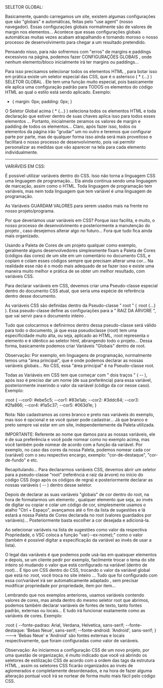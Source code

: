 SELETOR GLOBAL:

Basicamente, quando carregamos um site, existem algumas configurações que são "globais" e automáticas, feitas pelo "use agent" (nosso navegador). Essas configurações globais normalmente são de valores de margin nos elementos... Acontece que essas configurações globais automáticas muitas vezes acabam atrapalhando e tornando moroso o nosso processo de desenvolvimento para chegar a um resultado pretendido. 

Pensando nisso, para não sofrermos com "erros" de margins e paddings excessivos na página, podemos fazer CONFIGURAÇÕES GLOBAIS , onde nenhum elemento/bloco inicialmente irá ter margins ou paddings... 

Para isso precisamos selecionar todos os elementos HTML , para botar isso em prática existe um seletor especial das CSS, que é o asterisco ( * {...} ) SELETOR GLOBAL . Ele tem uma função muito especial, pois basicamente ele aplica uma configuração padrão para TODOS os elementos do código HTML ao qual o estilo está sendo aplicado. Exemplo:

* {
    margin: 0px;
    padding: 0px; 
}

O Seletor Global acima ( * {...} ) seleciona todos os elementos HTML e toda declaração que estiver dentro de suas chaves aplica isso para todos esses elementos ... Portanto, inicialmente zeramos os valores de margin e padding de todos os elementos... Claro, após fazer isso, todos os elementos da página irão "grudar" um no outro e teremos que configurar parte por parte, mas de qualquer forma isso ainda será mais proveitoso e facilitará o nosso processo de desenvolvimento, pois vai permitir personalizar as medidas que vão aparecer na tela para cada elemento individualmente.

--------------------------------------------------------------------------------------------------------------------------------------------------------------------------------------
VARIÁVEIS EM CSS:

É possível utilizar variáveis dentro do CSS. Isso não torna a linguagem CSS uma linguagem de programação... Ela ainda continua sendo uma linguagem de marcação, assim como o HTML. Toda linguagem de programação tem variáveis, mas nem toda linguagem que tem variável é uma linguagem de programação.

As Variáveis GUARDAM VALORES para serem usados mais na frente no nosso projeto/programa. 

Por que deveríamos usar variáveis em CSS? Porque isso facilita, e muito, o nosso processo de desenvolvimento e posteriormente a manutenção do projeto , caso desejemos alterar algo no futuro... Fora que tudo fica ainda mais organizado.

Usando a Paleta de Cores de um projeto qualquer como exemplo, geralmente alguns desenvolvedores simplesmente fixam a Paleta de Cores (códigos das cores) de um site em um comentário no documento CSS, e copiam e colam esses códigos sempre que precisam alterar uma cor... Na realidade esse não é o modo mais adequado de se fazer isso e existe uma maneira muito melhor e prática de se obter um melhor resultado, com variáveis CSS.

Para declarar variáveis em CSS, devemos criar uma Pseudo-classe especial dentro do documento CSS atual, que seria uma espécie de referência dentro desse documento.

As variáveis CSS são definidas dentro da Pseudo-classe " root " ( :root {...} ). Essa pseudo-classe define as configurações para a " RAIZ DA ÁRVORE ", que vai servir para o documento inteiro . 

Tudo que colocarmos e definirmos dentro dessa pseudo-classe será válido para todo o documento, já que essa pseudoclasse (root) tem uma especificidade muito alta, ou seja, aplicado ao HTML, :root representa o elemento <html> e é idêntico ao seletor html, abrangendo todo o projeto... Dessa forma, basicamente podemos criar Variáveis "Globais" dentro de root.

Observação: Por exemplo, em linguagens de programação, normalmente temos uma "área principal", que é onde podemos declarar as nossas variáveis globais... No CSS, essa "área principal" é na Pseudo-classe root.

Todas as Variáveis em CSS tem que começar com " dois traços " ( -- ), após isso é preciso dar um nome (de sua preferência) para essa variável, posteriormente inserindo o valor da variável (código da cor nesse caso). Exemplo:

:root {
    --cor0: #ebe5c5;
    --cor1: #83e1ab;
    --cor2: #3ddc84;
    --cor3: #2fa866;
    --cor4: #1a5c37;
    --cor5: #063d1e;
}

Nota: Não cadastramos as cores branco e preto nas variáveis do exemplo, mas isso é opcional e se você quiser pode cadastrar... Já que branco e preto sempre vai estar em um site, independentemente da Paleta utilizada.

IMPORTANTE: Referente ao nome que damos para as nossas variáveis, ele é de sua preferência e você pode nomear como no exemplo acima, mas você também pode nomear de acordo com a função da variável. Por exemplo, no caso das cores da nossa Paleta, podemos nomear cada cor (variável) com o seu respectivo encargo, exemplo: "cor-de-destaque", "cor-de-fundo" e etc.

Recapitulando... Para declararmos variáveis CSS, devemos abrir um seletor para a pseudo-classe "root" (referência e raiz da árvore) no início do código CSS (logo após os códigos de regra) e posteriormente declarar as nossas variáveis ( -- ) dentro desse seletor. 

Depois de declarar as suas variáveis "globais" de cor dentro do root, na hora de formatarmos um elemento , qualquer elemento que seja, ao invés de digitar ou copiar e colar um código de cor, simplesmente usamos o atalho "Ctrl + Espaço", avançamos até o fim da lista de sugestões e lá estará a nossa Paleta de Cores declarada no root (valores guardados por variáveis)... Posteriormente basta escolher a cor desejada e adicioná-la.

Ao selecionar variáveis na lista de sugestões como valor da respectiva Propriedade, o VSC coloca a função "var(--ex-nome);" como o valor (também é possível digitar a especificação da variável ao invés de usar a lista).

O legal das variáveis é que podemos pode usá-las em quaisquer elementos e depois, se um cliente pedir por exemplo, facilmente trocar o tema do site inteiro só mudando o valor que está configurado na variável (dentro de root)... É tipo um CSS dentro do CSS, trocando o valor da variável global que está no :root, você troca no site inteiro ... Tudo que foi configurado com essa cor/variável irá ser automaticamente adaptado , sem precisar modificar propriedade por propriedade, item por item...

Lembrando que nos exemplos anteriores, usamos variáveis contendo valores de cores, mas ainda dentro do mesmo seletor root que abrimos, podemos também declarar variáveis de fontes de texto, tanto fontes padrão, externas ou locais... E tudo irá funcionar exatamente como as variáveis de cores. Exemplo:

:root {
    --fonte-padrao: Arial, Verdana, Helvetica, sans-serif;
    --fonte-destaque: 'Bebas Neue', sans-serif;
    --fonte-android: 'Android', sans-serif;
}
---> 'Bebas Neue' e 'Android' são fontes externas e locais respectivamente, que foram configuradas como valor de variáveis.

Observação: Ao iniciarmos a configuração CSS de um novo projeto, por uma questão de organização, é muito indicado que você vá abrindo os seletores de estilização CSS de acordo com a ordem das tags da estrutura HTML , assim os seletores CSS ficarão organizados ao invés de aglomerados e completamente desordenados, e na hora de fazer alguma alteração pontual você irá se nortear de forma muito mais fácil pelo código CSS.